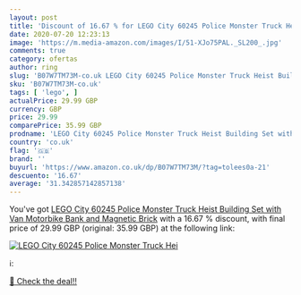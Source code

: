 ```yaml
---
layout: post
title: 'Discount of 16.67 % for LEGO City 60245 Police Monster Truck Hei'
date: 2020-07-20 12:23:13
image: 'https://m.media-amazon.com/images/I/51-XJo75PAL._SL200_.jpg'
comments: true
category: ofertas
author: ring
slug: 'B07W7TM73M-co.uk LEGO City 60245 Police Monster Truck Heist Building Set...'
sku: 'B07W7TM73M-co.uk'
tags: [ 'lego', ]
actualPrice: 29.99 GBP
currency: GBP
price: 29.99
comparePrice: 35.99 GBP
prodname: 'LEGO City 60245 Police Monster Truck Heist Building Set with Van  Motorbike  Bank  and Magnetic Brick'
country: 'co.uk'
flag: '🇬🇧'
brand: ''
buyurl: 'https://www.amazon.co.uk/dp/B07W7TM73M/?tag=tolees0a-21'
descuento: '16.67'
average: '31.342857142857138'
---
```


You've got [LEGO City 60245 Police Monster Truck Heist Building Set with Van  Motorbike  Bank  and Magnetic Brick](https://www.amazon.co.uk/dp/B07W7TM73M/?tag=tolees0a-21) with a  16.67 % discount, with final price of 29.99 GBP (original: 35.99 GBP) at the following link:

[![LEGO City 60245 Police Monster Truck Hei](https://m.media-amazon.com/images/I/51-XJo75PAL._SL200_.jpg)](https://www.amazon.co.uk/dp/B07W7TM73M/?tag=tolees0a-21)

ℹ️:


[🛒 Check the deal!!](https://www.amazon.co.uk/dp/B07W7TM73M/?tag=tolees0a-21)
